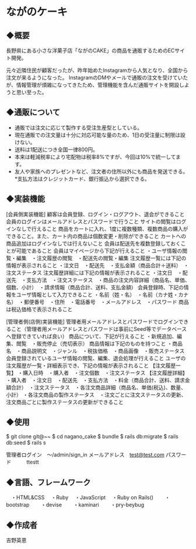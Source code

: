 # ながのケーキ

## ◆概要
長野県にある小さな洋菓子店「ながのCAKE」の商品を通販するためのECサイト開発。

元々近隣住民が顧客だったが、昨年始めたInstagramから人気となり、全国から注文が来るようになった。
InstagramのDMやメールで通販の注文を受けていたが、情報管理が煩雑になってきたため、管理機能を含んだ通販サイトを開設しようと思い至った。

## ◆通販について
* 通販では注文に応じて製作する受注生産型としている。
* 現在通販での注文量は十分に対応可能な量のため、1日の受注量に制限は設けない。
* 送料は1配送につき全国一律800円。
* 本来は軽減税率により宅配物は税率8%ですが、今回は10%で統一してます。
* 友人や家族へのプレゼントなど、注文者の住所以外にも商品を発送できる。
*支払方法はクレジットカード、銀行振込から選択できる。

## ◆実装機能
[会員側実装機能]
顧客は会員登録、ログイン・ログアウト、退会ができること
会員のログインはメールアドレスとパスワードで行うこと
サイトの閲覧はログインなしで行えること
商品をカートに入れ、1度に複数種類、複数商品の購入ができること。また、カート内の商品は個数変更・削除ができること
カートへの商品追加はログインなしでは行えないこと
会員は配送先を複数登録しておくことが可能であること
会員はマイページから下記が行えること
・ユーザ情報の閲覧・編集　・注文履歴の閲覧　・配送先の閲覧・編集
注文履歴一覧には下記の情報が表示されること
・注文日　・配送先　・支払金額（商品合計＋送料）　・注文ステータス
注文履歴詳細には下記の情報が表示されること
・注文日　・配送先　・支払方法　・注文ステータス　・商品の注文内容詳細（商品名、単価、個数、小計）　・請求情報（商品合計、送料、支払金額）
会員登録時、下記の情報をユーザ情報として入力できること
・名前（姓・名）　・名前（カナ姓・カナ名）　・郵便番号　・住所　・電話番号　・メールアドレス　・パスワード
商品は税込価格で表示されること

[管理者側(店側)実装機能]
管理者用メールアドレスとパスワードでログインできること（管理者用メールアドレスとパスワードは事前にSeed等でデータベースへ登録できていれば良い）
商品について、下記が行えること
・新規追加、編集、閲覧　・販売停止（売切表示）
商品情報は下記のものを持つこと
・商品名　・商品説明文　・ジャンル　・税抜価格　・商品画像　・販売ステータス
会員登録されているユーザ情報の閲覧、編集、退会処理が行えること
ユーザの注文履歴が一覧・詳細表示でき、下記の情報が表示されること
【注文履歴一覧】
・購入日時　・購入者　・注文個数　・注文ステータス
【注文履歴詳細】
・購入者　・注文日　・配送先　・支払方法　・料金（商品合計、送料、請求金額合計）　・注文ステータス　・各注文商品詳細（商品名、単価(税込)、数量、小計）
・各注文商品の製作ステータス　・注文ごとに注文ステータスの更新、注文商品ごとに製作ステータスの更新ができること

## ◆使用
$ git clone git@~~
$ cd nagano_cake
$ bundle
$ rails db:migrate
$ rails db:seed
$ rails s

管理者ログイン　～/admin/sign_in
メールアドレス　test@test.com
パスワード　　　ttestt

## ◆言語、フレームワーク
　・HTML&CSS
　・Ruby
　・JavaScript
　・Ruby on Rails()
　　・bootstrap
　　・devise
　　・kaminari
　　・pry-beybug
  
## ◆作成者
 吉野英恵


